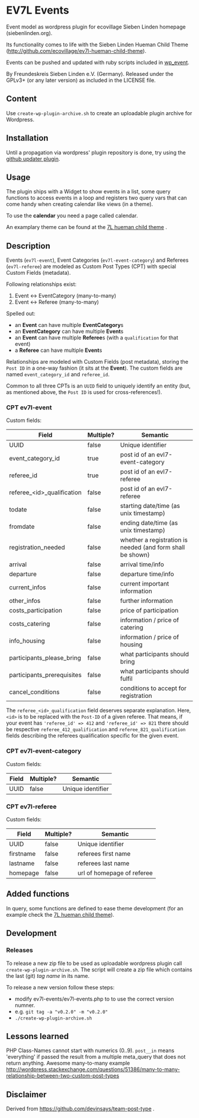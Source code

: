 # EV7L Events

Event model as wordpress plugin for ecovillage Sieben Linden homepage (siebenlinden.org).

Its functionality comes to life with the Sieben Linden Hueman Child Theme (http://github.com/ecovillage/ev7l-hueman-child-theme).

Events can be pushed and updated with ruby scripts included in [wp_event](https://github.com/ecovillage/wp_event).

By Freundeskreis Sieben Linden e.V. (Germany).  Released under the GPLv3+ (or any later version) as included in the LICENSE file.

## Content

Use `create-wp-plugin-archive.sh` to create an uploadable plugin archive for Wordpress.

## Installation

Until a propagation via wordpress' plugin repository is done, try using the [github updater plugin](https://github.com/afragen/github-updater/wiki/Installation).

## Usage

The plugin ships with a Widget to show events in a list, some query functions to access events in a loop and registers two query vars that can come handy when creating calendar like views (in a theme).

To use the **calendar** you need a page called calendar.

An examplary theme can be found at the [7L hueman child theme](https://github.com/ecovillage/hueman-7l-child) .

## Description

Events (`ev7l-event`), Event Categories (`ev7l-event-category`) and Referees (`ev7l-referee`) are modeled as Custom Post Types (CPT) with special Custom Fields (metadata).

Following relationships exist:
  1. Event <-> EventCategory (many-to-many)
  2. Event <-> Referee (many-to-many)

Spelled out:

  - an **Event** can have multiple **EventCategory**s
  - an **EventCategory** can have multiple **Event**s
  - an **Event** can have multiple **Referee**s (with a `qualification` for that event)
  - a **Referee** can have multiple **Event**s

Relationships are modeled with Custom Fields (post metadata), storing the `Post ID` in a one-way fashion (it sits at the **Event**).  The custom fields are named `event_category_id` and `referee_id`.

Common to all three CPTs is an `UUID` field to uniquely identify an entity (but, as mentioned above, the `Post ID` is used for cross-references!).

### CPT ev7l-event

Custom fields:

| Field                        | Multiple? | Semantic |
| ---------------------------- | --------- | -------- |
| UUID                         | false     | Unique identifier |
| event_category_id            | true      | post id of an evl7-event-category |
| referee_id                   | true      | post id of an evl7-referee |
| referee_\<id\>_qualification | false     | post id of an evl7-referee |
| todate                       | false     | starting date/time (as unix timestamp) |
| fromdate                     | false     | ending date/time (as unix timestamp) |
| registration_needed          | false     | whether a registration is needed (and form shall be shown) |
| arrival                      | false     | arrival time/info |
| departure                    | false     | departure time/info |
| current_infos                | false     | current important information |
| other_infos                  | false     | further information |
| costs_participation          | false     | price of participation |
| costs_catering               | false     | information / price of catering |
| info_housing                 | false     | information / price of housing |
| participants_please_bring    | false     | what participants should bring |
| participants_prerequisites   | false     | what participants should fulfil |
| cancel_conditions            | false     | conditions to accept for registration |


The `referee_<id>_qualification` field deserves separate explanation.  Here, `<id>` is to be replaced with the `Post-ID` of a given referee.
That means, if your event has `'referee_id' => 412` and `'referee_id' => 821` there should be respective `referee_412_qualification` and `referee_821_qualification` fields describing the referees qualification specific for the given event.

### CPT ev7l-event-category

Custom fields:

| Field             | Multiple? | Semantic |
| ----------------- | --------- | -------- |
| UUID              | false     | Unique identifier |

### CPT ev7l-referee

Custom fields:

| Field             | Multiple? | Semantic |
| ----------------- | --------- | -------- |
| UUID              | false     | Unique identifier |
| firstname         | false     | referees first name |
| lastname          | false     | referees last name |
| homepage          | false     | url of homepage of referee |

## Added functions

In query, some functions are defined to ease theme development (for an example check the [7L hueman child theme](https://github.com/ecovillage/hueman-7l-child)).

## Development

### Releases

To release a new zip file to be used as uploadable wordpress plugin call `create-wp-plugin-archive.sh`.  The script will create a zip file which contains the last (git) *tag name* in its name.

To release a new version follow these steps:

  * modify ev7l-events/ev7l-events.php to to use the correct version numner.
  * e.g. `git tag -a "v0.2.0" -m "v0.2.0"`
  * `./create-wp-plugin-archive.sh`

## Lessons learned

PHP Class-Names cannot start with numerics (0..9).
`post__in` means 'everything' if passed the result from a multiple meta_query that does not return anything.
Awesome many-to-many example
http://wordpress.stackexchange.com/questions/51386/many-to-many-relationship-between-two-custom-post-types


## Disclaimer

Derived from https://github.com/devinsays/team-post-type .
